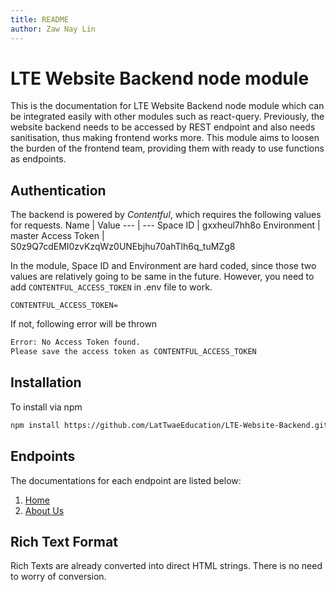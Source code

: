 ```yaml
---
title: README
author: Zaw Nay Lin
---
```


# LTE Website Backend node module

This is the documentation for LTE Website Backend node module which can be integrated easily with other modules such as
react-query.
Previously, the website backend needs to be accessed by REST endpoint and also needs sanitisation, thus making frontend
works more.
This module aims to loosen the burden of the frontend team, providing them with ready to use functions as endpoints.

## Authentication

The backend is powered by _Contentful_, which requires the following values for requests.
Name | Value
--- | ---
Space ID | gxxheul7hh8o
Environment | master
Access Token | S0z9Q7cdEMI0zvKzqWz0UNEbjhu70ahTlh6q_tuMZg8

In the module, Space ID and Environment are hard coded, since those two values are relatively going to be same in the
future.
However, you need to add `CONTENTFUL_ACCESS_TOKEN` in .env file to work.

```.env
CONTENTFUL_ACCESS_TOKEN=
```

If not, following error will be thrown

```sh
Error: No Access Token found.
Please save the access token as CONTENTFUL_ACCESS_TOKEN
```

## Installation

To install via npm

```sh
npm install https://github.com/LatTwaeEducation/LTE-Website-Backend.git
```

## Endpoints

The documentations for each endpoint are listed below:

1. [Home](./Home.md)
2. [About Us](./AboutUs.md)

## Rich Text Format

Rich Texts are already converted into direct HTML strings. There is no need to worry of conversion.